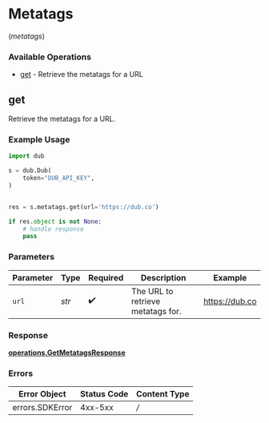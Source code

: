 # Metatags
(*metatags*)

### Available Operations

* [get](#get) - Retrieve the metatags for a URL

## get

Retrieve the metatags for a URL.

### Example Usage

```python
import dub

s = dub.Dub(
    token="DUB_API_KEY",
)


res = s.metatags.get(url='https://dub.co')

if res.object is not None:
    # handle response
    pass

```

### Parameters

| Parameter                         | Type                              | Required                          | Description                       | Example                           |
| --------------------------------- | --------------------------------- | --------------------------------- | --------------------------------- | --------------------------------- |
| `url`                             | *str*                             | :heavy_check_mark:                | The URL to retrieve metatags for. | https://dub.co                    |


### Response

**[operations.GetMetatagsResponse](../../models/operations/getmetatagsresponse.md)**
### Errors

| Error Object    | Status Code     | Content Type    |
| --------------- | --------------- | --------------- |
| errors.SDKError | 4xx-5xx         | */*             |
